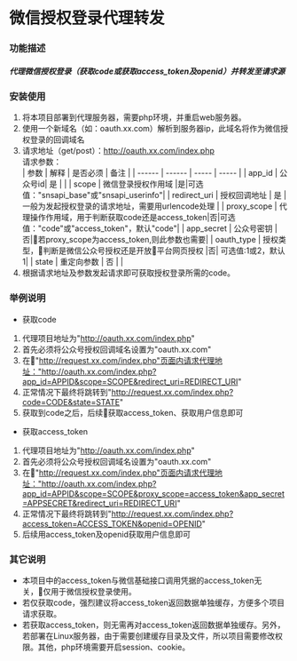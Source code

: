 # 微信授权登录代理转发

### 功能描述

##### 代理微信授权登录（获取code或获取access_token及openid）并转发至请求源

### 安装使用

1. 将本项目部署到代理服务器，需要php环境，并重启web服务器。
2. 使用一个新域名（如：oauth.xx.com）解析到服务器ip，此域名将作为微信授权登录的回调域名
3. 请求地址（get/post）：http://oauth.xx.com/index.php <br/>
   请求参数：<br/>
   | 参数 | 解释 | 是否必须 | 备注 |
   | ------ | ------ | ----- | ----- |
   | app_id | 公众号id|   是   |       |
   | scope  | 微信登录授权作用域 |是|可选值："snsapi_base"或"snsapi_userinfo"|
   | redirect_uri | 授权回调地址 | 是 | 一般为发起授权登录的请求地址，需要用urlencode处理 |
   | proxy_scope | 代理操作作用域，用于判断获取code还是access_token|否|可选值："code"或"access_token"，默认"code"|
   | app_secret | 公众号密钥 |否|若proxy_scope为access_token,则此参数也需要|
   | oauth_type | 授权类型，判断是微信公众号授权还是开放平台网页授权 |否| 可选值:1或2，默认1|
   | state | 重定向参数 | 否 |   |
4. 根据请求地址及参数发起请求即可获取授权登录所需的code。

### 举例说明

* 获取code

1. 代理项目地址为"http://oauth.xx.com/index.php"
2. 首先必须将公众号授权回调域名设置为"oauth.xx.com"
3. 在"http://request.xx.com/index.php"页面内请求代理地址："http://oauth.xx.com/index.php?app_id=APPID&scope=SCOPE&redirect_uri=REDIRECT_URI"
4. 正常情况下最终将跳转到"http://request.xx.com/index.php?code=CODE&state=STATE"
5. 获取到code之后，后续获取access_token、获取用户信息即可

* 获取access_token

1. 代理项目地址为"http://oauth.xx.com/index.php"
2. 首先必须将公众号授权回调域名设置为"oauth.xx.com"
3. 在"http://request.xx.com/index.php"页面内请求代理地址："http://oauth.xx.com/index.php?app_id=APPID&scope=SCOPE&proxy_scope=access_token&app_secret=APPSECRET&redirect_uri=REDIRECT_URI"
4. 正常情况下最终将跳转到"http://request.xx.com/index.php?access_token=ACCESS_TOKEN&openid=OPENID"
5. 后续用access_token及openid获取用户信息即可


### 其它说明

* 本项目中的access_token与微信基础接口调用凭据的access_token无关，仅用于微信授权登录使用。
* 若仅获取code，强烈建议将access_token返回数据单独缓存，方便多个项目请求获取。
* 若获取access_token，则无需再对access_token返回数据单独缓存。另外，若部署在Linux服务器，由于需要创建缓存目录及文件，所以项目需要修改权限。其他，php环境需要开启session、cookie。